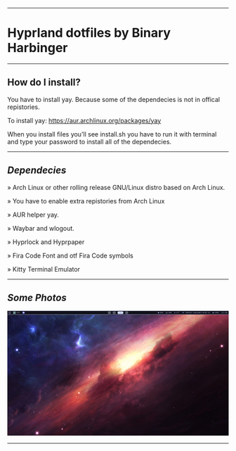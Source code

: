 
----------------------------------------------------------------------------------------

# Hyprland dotfiles by Binary Harbinger

----------------------------------------------------------------------------------------

## How do I install?

You have to install yay. Because some of the dependecies is not in offical repistories.

To install yay: https://aur.archlinux.org/packages/yay

When you install files you'll see install.sh you have to run it with terminal and type your password to install all of the dependecies.

***

## *Dependecies*
  
  » Arch Linux or other rolling release GNU/Linux distro based on Arch Linux.

  » You have to enable extra repistories from Arch Linux

  » AUR helper yay.

  » Waybar and wlogout.

  » Hyprlock and Hyprpaper

  » Fira Code Font and otf Fira Code symbols

  » Kitty Terminal Emulator


----------------------------------------------------------------------------------------

## *Some Photos*

![Photo](https://raw.githubusercontent.com/BinaryHarbinger/Dotfiles/main/readme/photo1.png?raw=true)

----------------------------------------------------------------------------------------
